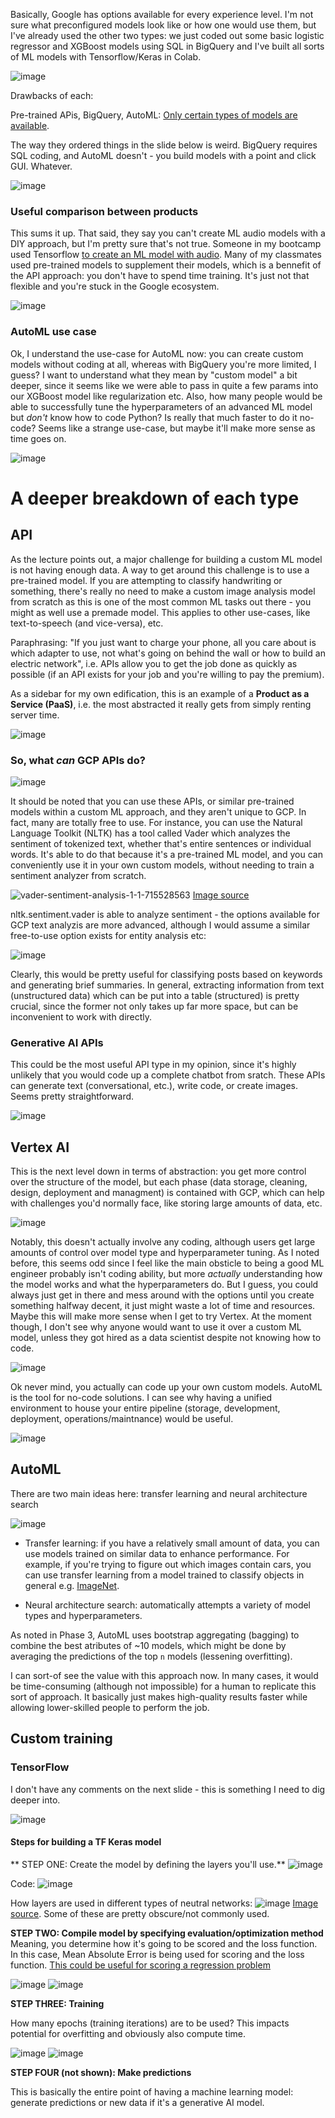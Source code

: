 Basically, Google has options available for every experience level. I'm not sure what preconfigured models look like or how one would use them, but I've already used the other two types: we just coded out some basic logistic regressor and XGBoost models using SQL in BigQuery and I've built all sorts of ML models with Tensorflow/Keras in Colab.

![image](https://github.com/user-attachments/assets/dfb9603c-50be-47d1-be5f-c66e2b94636a)

Drawbacks of each:

Pre-trained APis, BigQuery, AutoML: [Only certain types of models are available](https://cloud.google.com/bigquery/docs/bqml-introduction).

The way they ordered things in the slide below is weird. BigQuery requires SQL coding, and AutoML doesn't - you build models with a point and click GUI. Whatever.

![image](https://github.com/user-attachments/assets/0e6b6986-2cb4-4b6e-a9c0-a324ee0afe06)

### Useful comparison between products

This sums it up. That said, they say you can't create ML audio models with a DIY approach, but I'm pretty sure that's not true. Someone in my bootcamp used Tensorflow [to create an ML model with audio](https://github.com/benjmcpeek/Audio-Classification-Model-Major-Minor/blob/main/code/03_final_models.ipynb). Many of my classmates used pre-trained models to supplement their models, which is a bennefit of the API approach: you don't have to spend time training. It's just not that flexible and you're stuck in the Google ecosystem.

![image](https://github.com/user-attachments/assets/3e721d27-bc6c-4cb5-ad91-b843cb9998e9)

### AutoML use case

Ok, I understand the use-case for AutoML now: you can create custom models without coding at all, whereas with BigQuery you're more limited, I guess? I want to understand what they mean by "custom model" a bit deeper, since it seems like we were able to pass in quite a few params into our XGBoost model like regularization etc. Also, how many people would be able to successfully tune the hyperparameters of an advanced ML model but *don't* know how to code Python? Is really that much faster to do it no-code? Seems like a strange use-case, but maybe it'll make more sense as time goes on.

![image](https://github.com/user-attachments/assets/f951c3b4-484b-4e3a-b306-c7214bad0cac)


# A deeper breakdown of each type
## API

As the lecture points out, a major challenge for building a custom ML model is not having enough data. A way to get around this challenge is to use a pre-trained model. If you are attempting to classify handwriting or something, there's really no need to make a custom image analysis model from scratch as this is one of the most common ML tasks out there - you might as well use a premade model. This applies to other use-cases, like text-to-speech (and vice-versa), etc.

Paraphrasing: "If you just want to charge your phone, all you care about is which adapter to use, not what's going on behind the wall or how to build an electric network", i.e. APIs allow you to get the job done as quickly as possible (if an API exists for your job and you're willing to pay the premium). 

As a sidebar for my own edification, this is an example of a **Product as a Service (PaaS)**, i.e. the most abstracted it really gets from simply renting server time.

![image](https://github.com/user-attachments/assets/d4603e7a-0789-4b73-97e7-2be635af506b)

### So, what *can* GCP APIs do?

![image](https://github.com/user-attachments/assets/4328be5d-545e-437c-9af3-aed8c772ebd8)

It should be noted that you can use these APIs, or similar pre-trained models within a custom ML approach, and they aren't unique to GCP. In fact, many are totally free to use. For instance, you can use the Natural Language Toolkit (NLTK) has a tool called Vader which analyzes the sentiment of tokenized text, whether that's entire sentences or individual words. It's able to do that because it's a pre-trained ML model, and you can conveniently use it in your own custom models, without needing to train a sentiment analyzer from scratch. 

![vader-sentiment-analysis-1-1-715528563](https://github.com/user-attachments/assets/99ce8cd3-6850-48ae-8456-b18863ab4f36) [Image source](https://external-content.duckduckgo.com/iu/?u=https%3A%2F%2Falgotrading101.com%2Flearn%2Fwp-content%2Fuploads%2F2019%2F12%2Fvader-sentiment-analysis-1-1.png&f=1&nofb=1&ipt=3940ecb79be4267a3c642812fd506017b386583c7b8b429704a5bafba0cfd48d&ipo=images)

nltk.sentiment.vader is able to analyze sentiment - the options available for GCP text analyzis are more advanced, although I would assume a similar free-to-use option exists for entity analysis etc:

![image](https://github.com/user-attachments/assets/d516f44d-a42b-4e92-b874-7836ffda1610)

Clearly, this would be pretty useful for classifying posts based on keywords and generating brief summaries. In general, extracting information from text (unstructured data) which can be put into a table (structured) is pretty crucial, since the former not only takes up far more space, but can be inconvenient to work with directly.

### Generative AI APIs

This could be the most useful API type in my opinion, since it's highly unlikely that you would code up a complete chatbot from sratch. These APIs can generate text (conversational, etc.), write code, or create images. Seems pretty straightforward.

![image](https://github.com/user-attachments/assets/ab35686c-e2e8-428f-bc2e-a8e7c4a8a6a9)

## Vertex AI

This is the next level down in terms of abstraction: you get more control over the structure of the model, but each phase (data storage, cleaning, design, deployment and managment) is contained with GCP, which can help with challenges you'd normally face, like storing large amounts of data, etc.

![image](https://github.com/user-attachments/assets/1a0399e3-1723-4af3-ae62-1b41e93dd1ab)

Notably, this doesn't actually involve any coding, although users get large amounts of control over model type and hyperparameter tuning. As I noted before, this seems odd since I feel like the main obsticle to being a good ML engineer probably isn't coding ability, but more *actually* understanding how the model works and what the hyperparameters do. But I guess, you could always just get in there and mess around with the options until you create something halfway decent, it just might waste a lot of time and resources. Maybe this will make more sense when I get to try Vertex. At the moment though, I don't see why anyone would want to use it over a custom ML model, unless they got hired as a data scientist despite not knowing how to code.

![image](https://github.com/user-attachments/assets/974a4f6d-b6e9-4919-8f05-758683a6663a)

Ok never mind, you actually can code up your own custom models. AutoML is the tool for no-code solutions. I can see why having a unified environment to house your entire pipeline (storage, development, deployment, operations/maintnance) would be useful.

![image](https://github.com/user-attachments/assets/cb610310-89ff-4f97-bb9f-25e90ee82b10)

## AutoML

There are two main ideas here: transfer learning and neural architecture search

![image](https://github.com/user-attachments/assets/dd40f9dd-a195-4610-a437-fdc3eed4c986)

* Transfer learning: if you have a relatively small amount of data, you can use models trained on similar data to enhance performance. For example, if you're trying to figure out which images contain cars, you can use transfer learning from a model trained to classify objects in general e.g. [ImageNet](https://image-net.org/).

* Neural architecture search: automatically attempts a variety of model types and hyperparameters.

As noted in Phase 3, AutoML uses bootstrap aggregating (bagging) to combine the best atributes of ~10 models, which might be done by averaging the predictions of the top `n` models (lessening overfitting).

I can sort-of see the value with this approach now. In many cases, it would be time-consuming (although not impossible) for a human to replicate this sort of approach. It basically just makes high-quality results faster while allowing lower-skilled people to perform the job.

## Custom training

### TensorFlow

I don't have any comments on the next slide - this is something I need to dig deeper into. 

![image](https://github.com/user-attachments/assets/66b4a9ba-a226-4421-85a0-3af69688887a)


#### Steps for building a TF Keras model
** STEP ONE: Create the model by defining the layers you'll use.**
![image](https://github.com/user-attachments/assets/ff5dbef7-888a-4443-8dac-456566c7936b)

Code: 
![image](https://github.com/user-attachments/assets/fd5caa7a-780f-4aa2-b989-45f6e52d996d)

How layers are used in different types of neutral networks:
![image](https://github.com/user-attachments/assets/4b495911-216c-44b6-9310-440ff4c5a73b)
[Image source](https://miro.medium.com/v2/resize:fit:2000/1*cuTSPlTq0a_327iTPJyD-Q.png). Some of these are pretty obscure/not commonly used.


**STEP TWO: Compile model by specifying evaluation/optimization method**
Meaning, you determine how it's going to be scored and the loss function. In this case, Mean Absolute Error is being used for scoring and the loss function. [This could be useful for scoring a regression problem](https://towardsdatascience.com/understanding-the-3-most-common-loss-functions-for-machine-learning-regression-23e0ef3e14d3)

![image](https://github.com/user-attachments/assets/9571cf10-a5a8-4a28-bb6c-e3bbd30f74c1)
![image](https://github.com/user-attachments/assets/f07aff1b-19a2-41bf-a429-162c5126d5cd)


**STEP THREE: Training**

How many epochs (training iterations) are to be used? This impacts potential for overfitting and obviously also compute time.

![image](https://github.com/user-attachments/assets/c8ea8337-d758-4345-9f9d-4f79a5e114d0)
![image](https://github.com/user-attachments/assets/887ea5e6-ebb2-4e40-80f3-5b982dc45eef)


**STEP FOUR (not shown): Make predictions**

This is basically the entire point of having a machine learning model: generate predictions or new data if it's a generative AI model.
